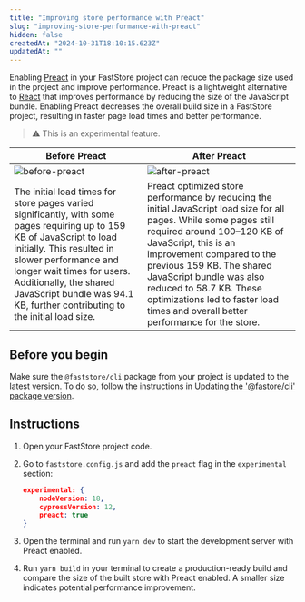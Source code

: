 ```yaml
---
title: "Improving store performance with Preact"
slug: "improving-store-performance-with-preact"
hidden: false
createdAt: "2024-10-31T18:10:15.623Z"
updatedAt: ""
---
```


Enabling [Preact](https://preactjs.com/) in your FastStore project can reduce the package size used in the project and improve performance. Preact is a lightweight alternative to [React](https://react.dev/) that improves performance by reducing the size of the JavaScript bundle. Enabling Preact decreases the overall build size in a FastStore project, resulting in faster page load times and better performance.

> ⚠️ This is an experimental feature.

| Before Preact | After Preact |
| ------------------- | ------------ |
| ![before-preact](https://vtexhelp.vtexassets.com/assets/docs/src/before-preact___aa7837e2280b911dd89fe3df3171f298.png) | ![after-preact](https://vtexhelp.vtexassets.com/assets/docs/src/after-preact___d5254919671e8304591421d3ec542610.png) |
| The initial load times for store pages varied significantly, with some pages requiring up to 159 KB of JavaScript to load initially. This resulted in slower performance and longer wait times for users. Additionally, the shared JavaScript bundle was 94.1 KB, further contributing to the initial load size. | Preact optimized store performance by reducing the initial JavaScript load size for all pages. While some pages still required around 100–120 KB of JavaScript, this is an improvement compared to the previous 159 KB. The shared JavaScript bundle was also reduced to 58.7 KB. These optimizations led to faster load times and overall better performance for the store. |

## Before you begin

Make sure the `@faststore/cli` package from your project is updated to the latest version. To do so, follow the instructions in [Updating the '@fastore/cli' package version](https://developers.vtex.com/docs/guides/faststore/project-structure-updating-the-cli-package-version).

## Instructions

1. Open your FastStore project code.
2. Go to `faststore.config.js` and add the `preact` flag in the `experimental` section:

    ```json faststore.config.json mark="4"
    experimental: {
        nodeVersion: 18,
        cypressVersion: 12,
        preact: true
    }
    ```

3. Open the terminal and run `yarn dev` to start the development server with Preact enabled.

4. Run `yarn build` in your terminal to create a production-ready build and compare the size of the built store with Preact enabled. A smaller size indicates potential performance improvement.
